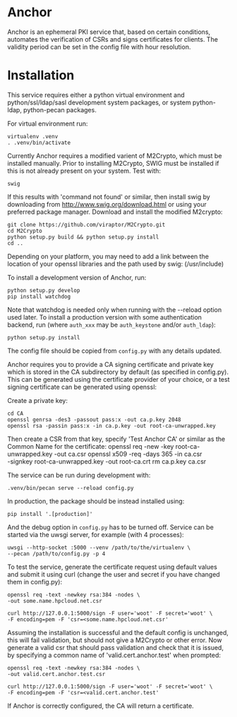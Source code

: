Anchor
============

Anchor is an ephemeral PKI service that, based on certain conditions,
automates the verification of CSRs and signs certificates for clients.
The validity period can be set in the config file with hour resolution.

Installation
============

This service requires either a python virtual environment and
python/ssl/ldap/sasl development system packages, or system
python-ldap, python-pecan packages.

For virtual environment run:

    virtualenv .venv
    . .venv/bin/activate

Currently Anchor requires a modified varient of M2Crypto, which must be
installed manually. Prior to installing M2Crypto, SWIG must be
installed if this is not already present on your system. Test with:

    swig

If this results with 'command not found' or similar, then install swig
by downloading from http://www.swig.org/download.html or using your
preferred package manager. Download and install the modified M2crypto:

    git clone https://github.com/viraptor/M2Crypto.git
    cd M2Crypto
    python setup.py build && python setup.py install
    cd ..

 Depending on your platform, you may need to add a link between the
 location of your openssl libraries and the path used by swig:
 (/usr/include)

To install a development version of Anchor, run:

    python setup.py develop
    pip install watchdog

Note that watchdog is needed only when running with the --reload option used
later. To install a production version with some authentication backend, run
(where `auth_xxx` may be `auth_keystone` and/or `auth_ldap`):

    python setup.py install

The config file should be copied from `config.py` with any details updated.

Anchor requires you to provide a CA signing certificate and private key
which is stored in the CA subdirectory by default (as specified in
config.py). This can be generated using the certificate provider of
your choice, or a test signing certificate can be generated using
openssl:

Create a private key:

    cd CA
    openssl genrsa -des3 -passout pass:x -out ca.p.key 2048
    openssl rsa -passin pass:x -in ca.p.key -out root-ca-unwrapped.key

Then create a CSR from that key, specify 'Test Anchor CA' or similar as
the Common Name for the certificate:
    openssl req -new -key root-ca-unwrapped.key -out ca.csr
    openssl x509 -req -days 365 -in ca.csr \
    -signkey root-ca-unwrapped.key -out root-ca.crt
    rm ca.p.key ca.csr

The service can be run during development with:

    .venv/bin/pecan serve --reload config.py

In production, the package should be instead installed using:

    pip install '.[production]'

And the debug option in `config.py` has to be turned off. Service can
be started via the uwsgi server, for example (with 4 processes):

    uwsgi --http-socket :5000 --venv /path/to/the/virtualenv \
    --pecan /path/to/config.py -p 4

To test the service, generate the certificate request using default
values and submit it using curl (change the user and secret if you have
changed them in config.py):

    openssl req -text -newkey rsa:384 -nodes \
    -out some.name.hpcloud.net.csr

    curl http://127.0.0.1:5000/sign -F user='woot' -F secret='woot' \
    -F encoding=pem -F 'csr=<some.name.hpcloud.net.csr'

Assuming the installation is successful and the default config is
unchanged, this will fail validation, but should not give a M2Crypto or
other error. Now generate a valid csr that should pass validation and
check that it is issued, by specifying a common name of
'valid.cert.anchor.test' when prompted:

    openssl req -text -newkey rsa:384 -nodes \
    -out valid.cert.anchor.test.csr

    curl http://127.0.0.1:5000/sign -F user='woot' -F secret='woot' \
    -F encoding=pem -F 'csr=<valid.cert.anchor.test'

If Anchor is correctly configured, the CA will return a certificate.

